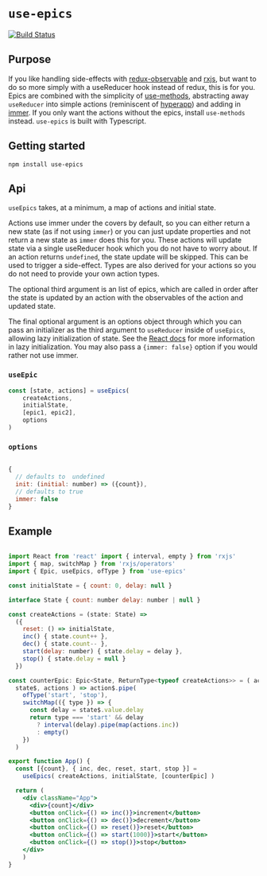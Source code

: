 # `use-epics`

[![Build Status](https://travis-ci.org/RikuVan/use-epics.svg?branch=master)](https://travis-ci.org/RikuVan/use-epics)

## Purpose

If you like handling side-effects with [redux-observable](https://github.com/redux-observable/redux-observable) and [rxjs](https://github.com/ReactiveX/RxJS), but want to do so more simply with a useReducer hook instead of redux, this is for you. Epics are combined with the simplicity of [use-methods](https://github.com/pelotom/use-methods), abstracting away `useReducer` into simple actions (reminiscent of [hyperapp](https://github.com/jorgebucaran/hyperapp)) and adding in [immer](https://github.com/mweststrate/immer). If you only want the actions without the epics, install `use-methods` instead. `use-epics` is built with Typescript.

## Getting started

```
npm install use-epics
```

## Api

`useEpics` takes, at a minimum, a map of actions and initial state.

Actions use immer under the covers by default, so you can either return a new state (as if not using `immer`) or you can just update properties and not return a new state as `immer` does this for you. These actions will update state via a single useReducer hook which you do not have to worry about. If an action returns `undefined`, the state update will be skipped. This can be used to trigger a side-effect. Types are also derived for your actions so you do not need to provide your own action types.

The optional third argument is an list of epics, which are called in order after the state is updated by an action with the observables of the action and updated state.

The final optional argument is an options object through which you can pass an initializer as the third argument to `useReducer` inside of `useEpics`, allowing lazy initialization of state. See the [React docs](https://reactjs.org/docs/hooks-reference.html#lazy-initialization) for more information in lazy initialization. You may also pass a `{immer: false}` option if you would rather not use immer.

### `useEpic`

```js
const [state, actions] = useEpics(
    createActions,
    initialState,
    [epic1, epic2],
    options
)
```

### `options`

```js

{
  // defaults to  undefined
  init: (initial: number) => ({count}),
  // defaults to true
  immer: false
}

```

## Example

```jsx

import React from 'react' import { interval, empty } from 'rxjs'
import { map, switchMap } from 'rxjs/operators'
import { Epic, useEpics, ofType } from 'use-epics'

const initialState = { count: 0, delay: null }

interface State { count: number delay: number | null }

const createActions = (state: State) =>
  ({
    reset: () => initialState,
    inc() { state.count++ },
    dec() { state.count-- },
    start(delay: number) { state.delay = delay },
    stop() { state.delay = null }
  })

const counterEpic: Epic<State, ReturnType<typeof createActions>> = ( action$,
  state$, actions ) => action$.pipe(
    ofType('start', 'stop'),
    switchMap(({ type }) => {
      const delay = state$.value.delay
      return type === 'start' && delay
        ? interval(delay).pipe(map(actions.inc))
        : empty()
    })
  )

export function App() {
  const [{count}, { inc, dec, reset, start, stop }] =
    useEpics( createActions, initialState, [counterEpic] )

  return (
    <div className="App">
      <div>{count}</div>
      <button onClick={() => inc()}>increment</button>
      <button onClick={() => dec()}>decrement</button>
      <button onClick={() => reset()}>reset</button>
      <button onClick={() => start(1000)}>start</button>
      <button onClick={() => stop()}>stop</button>
    </div>
    )
}

```
